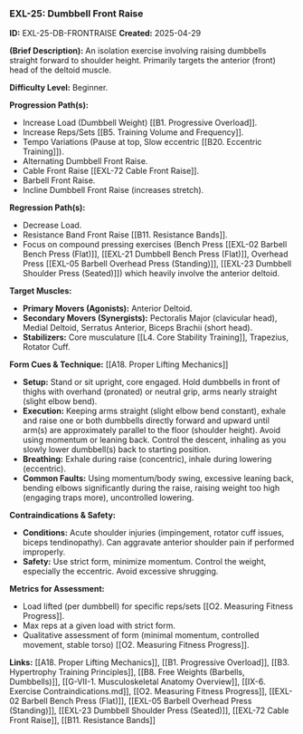 ### **EXL-25: Dumbbell Front Raise**

**ID:** EXL-25-DB-FRONTRAISE **Created:** 2025-04-29

**(Brief Description):** An isolation exercise involving raising dumbbells straight forward to shoulder height. Primarily targets the anterior (front) head of the deltoid muscle.

**Difficulty Level:** Beginner.

**Progression Path(s):**

- Increase Load (Dumbbell Weight) [[B1. Progressive Overload]].
- Increase Reps/Sets [[B5. Training Volume and Frequency]].
- Tempo Variations (Pause at top, Slow eccentric [[B20. Eccentric Training]]).
- Alternating Dumbbell Front Raise.
- Cable Front Raise [[EXL-72 Cable Front Raise]].
- Barbell Front Raise.
- Incline Dumbbell Front Raise (increases stretch).

**Regression Path(s):**

- Decrease Load.
- Resistance Band Front Raise [[B11. Resistance Bands]].
- Focus on compound pressing exercises (Bench Press [[EXL-02 Barbell Bench Press (Flat)]], [[EXL-21 Dumbbell Bench Press (Flat)]], Overhead Press [[EXL-05 Barbell Overhead Press (Standing)]], [[EXL-23 Dumbbell Shoulder Press (Seated)]]) which heavily involve the anterior deltoid.

**Target Muscles:**

- **Primary Movers (Agonists):** Anterior Deltoid.
- **Secondary Movers (Synergists):** Pectoralis Major (clavicular head), Medial Deltoid, Serratus Anterior, Biceps Brachii (short head).
- **Stabilizers:** Core musculature [[L4. Core Stability Training]], Trapezius, Rotator Cuff.

**Form Cues & Technique:** [[A18. Proper Lifting Mechanics]]

- **Setup:** Stand or sit upright, core engaged. Hold dumbbells in front of thighs with overhand (pronated) or neutral grip, arms nearly straight (slight elbow bend).
- **Execution:** Keeping arms straight (slight elbow bend constant), exhale and raise one or both dumbbells directly forward and upward until arm(s) are approximately parallel to the floor (shoulder height). Avoid using momentum or leaning back. Control the descent, inhaling as you slowly lower dumbbell(s) back to starting position.
- **Breathing:** Exhale during raise (concentric), inhale during lowering (eccentric).
- **Common Faults:** Using momentum/body swing, excessive leaning back, bending elbows significantly during the raise, raising weight too high (engaging traps more), uncontrolled lowering.

**Contraindications & Safety:**

- **Conditions:** Acute shoulder injuries (impingement, rotator cuff issues, biceps tendinopathy). Can aggravate anterior shoulder pain if performed improperly.
- **Safety:** Use strict form, minimize momentum. Control the weight, especially the eccentric. Avoid excessive shrugging.

**Metrics for Assessment:**

- Load lifted (per dumbbell) for specific reps/sets [[O2. Measuring Fitness Progress]].
- Max reps at a given load with strict form.
- Qualitative assessment of form (minimal momentum, controlled movement, stable torso) [[O2. Measuring Fitness Progress]].

**Links:** [[A18. Proper Lifting Mechanics]], [[B1. Progressive Overload]], [[B3. Hypertrophy Training Principles]], [[B8. Free Weights (Barbells, Dumbbells)]], [[G-VII-1. Musculoskeletal Anatomy Overview]], [[IX-6. Exercise Contraindications.md]], [[O2. Measuring Fitness Progress]], [[EXL-02 Barbell Bench Press (Flat)]], [[EXL-05 Barbell Overhead Press (Standing)]], [[EXL-23 Dumbbell Shoulder Press (Seated)]], [[EXL-72 Cable Front Raise]], [[B11. Resistance Bands]]